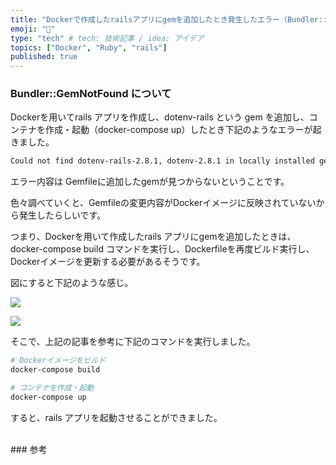 ```yaml
---
title: "Dockerで作成したrailsアプリにgemを追加したとき発生したエラー（Bundler::GemNotFound）の解決方法"
emoji: "🐒"
type: "tech" # tech: 技術記事 / idea: アイデア
topics: ["Docker", "Ruby", "rails"]
published: true
---
```


### Bundler::GemNotFound について

Dockerを用いてrails アプリを作成し、dotenv-rails という gem を追加し、コンテナを作成・起動（docker-compose up）したとき下記のようなエラーが起きました。

```bash
Could not find dotenv-rails-2.8.1, dotenv-2.8.1 in locally installed gems (Bundler::GemNotFound)
```

エラー内容は Gemfileに追加したgemが見つからないということです。

色々調べていくと、Gemfileの変更内容がDockerイメージに反映されていないから発生したらしいです。

つまり、Dockerを用いて作成したrails アプリにgemを追加したときは、docker-compose build コマンドを実行し、Dockerfileを再度ビルド実行し、Dockerイメージを更新する必要があるそうです。

図にすると下記のような感じ。

![](https://storage.googleapis.com/zenn-user-upload/d4cc704ed235-20230909.png)

![](https://storage.googleapis.com/zenn-user-upload/0b86f27e215e-20230909.png)

そこで、上記の記事を参考に下記のコマンドを実行しました。

```bash
# Dockerイメージをビルド
docker-compose build

# コンテナを作成・起動
docker-compose up
```

すると、rails アプリを起動させることができました。

<br>
### 参考
<https://qiita.com/koyo-miyamura/items/5f1d123046917782e111>
<https://qiita.com/mom0tomo/items/2e7f7c2dbe2855b2c91d>
<https://qiita.com/hokita222/items/49f4ca54835e08fdd6b2>
<https://mashoo1101.hatenablog.com/entry/2022/02/23/130001>

